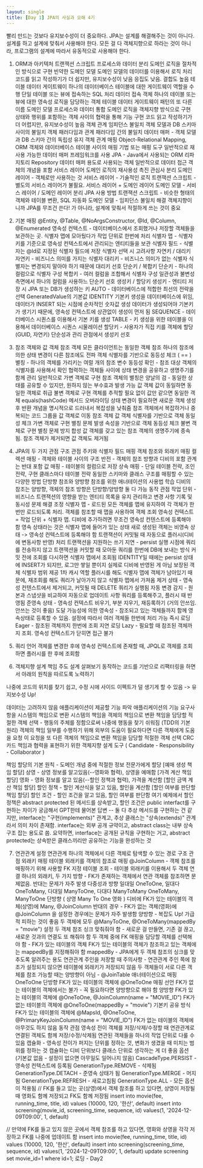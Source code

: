 ```yaml
---
layout: single
title: [Day 1] JPA의 사실과 오해 4기
---
```


빨리 만드는 것보다 유지보수성이 더 중요하다.
JPA는 설계를 해결해주는 것이 아니다.
설계를 하고 설계에 맞춰서 사용해야 한다.
모든 걸 다 객체지향으로 하라는 것이 아니라, 프로그램의 설계에 따라서 유동적으로 사용해야 한다.
1. ORM과 아키텍처
트랜잭션 스크립트
프로세스와 데이터 분리
도메인 로직을 절차적인 방식으로 구현
빈약한 도메인 모델
도메인 모델의 데이터를 이용해서 로직 처리
코드를 읽고 작성하기가 더 쉽지만, 유지보수성이 낮음
응집도 낮음. 결합도 높음
테이블 데이터 게이트웨이
하나의 데이터베이스 테이블에 대한 게이트웨이 역할을 수행
단일 테이블 또는 뷰에 접속하는 SQL 처리
데이터 접속 객체
하나의 테이블 또는 뷰에 대한 영속성 로직을 담당하는 객체
테이블 데이터 게이트웨이 패턴의 또 다른 이름
도메인 모델
프로세스와 데이터 통합
도메인 로직을 객체지향 방식으로 구현
상태와 행위를 포함하는 객체 사이의 협력을 통해 기능 구현
코드 읽고 작성하기가 더 어렵지만, 유지보수성이 높음
객체 관계 임피던스 불일치
객체 모델과 DB 스키마 사이의 불일치
객체 패러다임과 관계 패러다임 간의 불일치
데이터 매퍼 - 객체 모델과 DB 스키마 간의 독립성 유지
객체 관계 매핑 Object-Relational Mapping, ORM
객체와 데이터베이스 테이블 사이의 매핑 기법 또는 매핑 도구
일반적으로 재사용 가능한 데이터 매퍼 프레임워크를 사용
JPA - Java에서 사용되는 ORM
리파지토리 Repository
데이터 매퍼 용도로 사용되는 객체
일반적으로 데이터 접근 객체의 개념을 포함
서비스 레이어
도메인 로직의 재사용성 촉진
관심사 분리
도메인 레이어 - 객체로만 사용하는 것
서비스 레이어 - 기술적인 로직 
트랜잭션 스크립트 - 별도의 서비스 레이어가 불필요. 서비스 레이어 + 도메인 레이어
도메인 모델 - 서비스 레이어 / 도메인 레이어 분리
JPA 사용 방법
트랜잭션 스크립트 - 비슷한 형태의 객체와 테이블 변환, SQL 자동화
도메인 모델 - 임피던스 불일치 해결
객체지향이니까 JPA를 무조건 쓴다! 가 아니라, 설계에 맞춰서 적절하게 쓰는 것이 중요
 

2. 기본 매핑
@Entity, @Table, @NoArgsConstructor, @Id, @Column, @Enumerated 
영속성 컨텍스트 - 데이터베이스에서 조회했거나 저장할 객체들을 보관하는 곳. 식별자 맵에 모아뒀다가 작업 단위로 한번에 처리
식별자 맵 - 식별자 키를 기준으로 영속성 컨텍스트에서 관리되는 엔티티들을 보관
식별자 필드 - 식별자는 @Id로 지정된 식별자 필드에 저장
식별자 선택 시 고려사항
자연키 / 대리키
자연키 - 비즈니스 의미를 가지는 식별자
대리키 - 비즈니스 의미가 없는 식별자
식별자는 변경되지 말아야 하기 때문에 대리키 선호
단순키 / 복합키
단순키 - 하나의 컬럼으로 식별자 구성
복합키 - 여러 컬럼을 조합해서 식별자 구성
일관성과 불변성 측면에서 하나의 컬럼을 사용하느 단순키 선호
생성키 / 할당키
생성키 - 엔티티 저장 시 JPA 또는 DB가 생성하는 키
AUTO - 데이터베이스에 적합한 최선의 전략을 선택 GeneratedValue의 기본값
IDENTITY
기본키 생성을 데이터베이스에 위임, 데이터가 INSERT 되는 시점에 순차적인 숫자값 생성
데이터가 생성되어야 기본키가 생기기 때문에, 영속성 컨텍스트에 상관없이 생성이 먼저 됨
SEQUENCE - 데이터베이스 시퀀스를 이용해서 기본 키를 생성
TABLE - 키 생성을 위한 테이블을 이용해서 데이터베이스 시퀀스 시물레이션
할당키 - 사용자가 직접 키를 객체에 할당 (GUID, 자연키)
단순성과 관리 관점에서 생성키 선호
 

3. 참조 객체와 값 객체
참조 객체
모든 클라이언트는 동일한 객체 참조
하나의 참조에 의한 상태 변경이 다른 참조에도 전파
객체 식별자를 기반으로 동등성 체크 ( == )
별칭 - 하나의 객체를 가리키는 여럴 개의 참조 변수
동등성 확인 - 참조 대상 객체의 식별자를 사용해서 확인
협력하는 객체들 사이에 상태 변경을 공유하고 생명주기를 함께 관리
일반적으로 가변 객체로 구현
참조 객체의 별칭은 양날의 검 - 동일한 상태를 공유할 수 있지만, 원하지 않는 부수효과 발생 가능
값 객체
값이 동일하면 동일한 객체로 취급
불변 객체로 구현
객체를 추적할 필요 없이 값만 같으면 동일한 객체
equals(hashCode) 메서드 오버라이딩
상태 변경이 필요하면 새로운 객체 생성 후 반환
개념을 명시적으로 드러내서 복잡성을 낮춰줌
참조 객체에서 복잡하거나 중복되는 코드 그룹을 값 객체로 이동
참조 객체	값 객체
식별자를 기반으로 객체 동일성 체크
가변 객체로 구현
별칭 문제 발생	속성을 기반으로 객체 동등성 체크
불변 객체로 구현
별칭 문제 방지
합성
값 객체를 갖고 있는 참조 객체의 생명주기에 종속됨. 참조 객체가 제거되면 값 객체도 제거됨
 

4. JPA의 두 가지 관점
구조 관점
주키와 식별자 필드 매핑
객체 참조와 외래키 매핑
컬렉션 매핑 - 객체와 테이블 사이의 구조 반전 - 객체의 참조 방향과 디비의 포함 관계는 반대
포함 값 매핑 - 테이블의 컬럼으로 저장
상속 매핑 - 단일 테이블 전략, 조인 전략, 구현 클래스마다 테이블 전략
동일한 스키마와 클래스 구조를 매핑할 수 있는 다양한 방법
단방향 참조와 양방향 참조를 위한 애너테이션의 사용법 학습
디비의 참조는 양방향, 객체의 참조 방향은 단방향/양방향 둘 다 가능
동작 관점
작업 단위 - 비즈니스 트랜잭션의 영향을 받는 엔티티 목록을 유지 관리하고 변경 사항 기록 및 동시성 문제 해결 조정
식별자 맵 - 로드된 모든 객체를 맵에 유지하여 각 객체가 한 번만 로드되도록 처리. 객체를 참조할 때 맵을 사용하여 객체 조회
영속성 컨텍스트 = 작업 단위 + 식별자 맵. 디비에 추가하려면 무조건 영속성 컨텐스트에 등록해야 함
영속 상태라는 것은 식별자 맵에 들어가 있는 상태
새로 생성된 객체는 비영속 상태 -> 영속성 컨텍스트에 등록해야 함
트랜잭션이 커밋될 때 자동으로 플러시(디비에 변동사항 반영) 처리
트랜잭션을 지원하는 쓰기 지연 - persist 실행 시점에 쿼리를 전송하지 않고 트랜잭션을 커밋할 때 모아둔 쿼리를 한번에 DB에 보내는 방식
커밋 전에 조회를 다시하면 식별자 맵에서 조회됨
IDENTITY일 때에는 persist 상태에 INSERT가 되지만, 로그만 쌓일 뿐이지 실제로 디비에 반영된 게 아님
보장된 객체 식별자 범위 제공
1차 캐시 역할
플러시를 해도 식별자 맵에 객체가 남아있기 때문에, 재조회를 해도 쿼리가 날아가지 않고 식별자 맵에서 가져옴
제거 상태 - 영속성 컨텐스트에서 제거되고, 커밋될 때 DELETE 쿼리가 실행됨
자동 변경 감지 - 원본과 스냅샷을 비교하여 자동으로 업데이트 사항 쿼리를 등록해주고, 플러시 때 반영됨
준영속 상태 - 영속성 컨텍스트 비우기, 부분 지우기, 재등록하기 (거의 안쓰임. 안쓰는 것이 좋음)
도달 가능성에 의한 영속성 - 참조되고 있는 객체들까지 함께 영속상태로 등록할 수 있음. 설정에 따라서 여러 객체들 한번에 처리 가능
즉시 로딩 Eager - 참조된 객체까지 한번에 조회
지연 로딩 Lazy - 필요할 때 참조된 객체까지 조회. 영속성 컨텍스트가 닫히면 접근 불가
 

5. 쿼리 언어
객체를 변경한 후에 영속성 컨텍스트에 존재할 때, JPQL로 객체를 조회하면 플러시를 한 후에 조회함
 

6. 객체지향 설계
책임 주도 설계 살펴보기
동작하는 코드를 기반으로 리팩터링을 하면서 아래의 원칙을 따르도록 노력하기

나중에 코드의 위치를 찾기 쉽고, 수정 시에 사이드 이펙트가 덜 생기게 할 수 있음 -> 유지보수성 Up!

데이터는 고려하지 않음
애플리케이션이 제공할 기능 파악
애플리케이션의 기능 요구사항을 시스템의 책임으로 변환
시스템의 책임을 객체의 책임으로 변환
책임을 담당할 적절한 객체 선택 - 행동의 주체를 정함으로써 나중에 행동을 찾기 쉬워짐 (TDD의 기본 원리)
객체의 책임 일부를 수행하기 위해 외부의 도움이 필요하다면 다른 객체에게 도움을 요청
이 요청을 또 다른 객체의 책임으로 변환
책임을 담당할 적절한 객체 선택
CRC 카드
책임과 협력을 표현하기 위한 객체지향 설계 도구 ( Candidate - Responsibility - Collaborator )

책임 할당의 기본 원칙 - 도메인 개념 중에 적절한 정보 전문가에게 할당
[예매 생성 책임 할당] 상영 - 상영 정보를 알고있음(--영화와 협력), 상영을 예매함
[가격 계산 책임 할당] 영화 - 영화 정보를 알고 있음(--할인 정책과 협력), 가격을 계산함
[할인 금액 계산 책임 할당] 할인 정책 - 할인 계산식을 알고 있음, 할인을 계산함
[할인 여부를 판단할 책임 할당] 할인 조건 - 할인 조건을 알고 있음, 할인 여부를 판단함
여기 예제에서 할인 정책은 abstract protected 된 메서드를 상속받고,
할인 조건은 public interfact를 구현하는 차이가 궁금해서 GPT한테 물어본 답변
-- 둘 다 추상 메서드를 구현하는 건 같지만,
interface는 "구현(implements)" 관계고,
추상 클래스는 "상속(extends)" 관계라서 의미 차이 존재함.
interface는 외부 공개 규약이고,
abstract class는 내부 상속 구조 잡는 용도로 씀.
요약하면, interface는 공개된 규칙을 구현하는 거고,
abstract protected는 상속받은 클래스끼리만 공유하는 기능을 완성하는 것
 

 

7. 연관관계 설정
연관관계
하나의 객체에서 다른 객체로 탐색할 수 있는 경로
구조 관점 
외래키 매핑
테이블 외래키를 객체의 참조로 매핑
@JoinColumn - 객체 참조를 매핑하기 위해 사용할 FK 지정
테이블 조회 - 테이블 외래키를 이용해서 두 객체 연결
하나의 외래키, 두 가지 방향 - FK가 존재하는 객체에서 연관 객체를 참조하면 문제없음. 반대는 문제가 자주 발생
다중성과 방향 
일대일 OneToOne, 일대다 OneToMany, 다대일 ManyToOne, 다대다 ManyToMany
OneToMany, ManyToOne
단방향 ( 상영 Many To One 영화 )
디비에 FK가 있는 테이블의 객체(상영)에 Many, @JoinColumn 
반대의 경우 - FK가 없는 객체(영화)에 @JoinColumn 을 설정한 경우에는 문제가 자주 발생함
양방향 - 복잡도 Up! 가급적 피하는 것이 좋음 
두 객체에 모두 @ManyToOne, @OneToMany(mappedBy = "movie") 설정
두 객체 참조 싱크 맞춰줘야 함 - 새로운 걸 만들면, 기존 걸 끊고, 새로운 것과의 연결도 또 해줘야 함
두 객체 중에 FK 매핑을 담당할 객체를 선택해야 함 - FK가 있는 테이블의 객체
FK가 있는 테이블의 객체가 참조하고 있는 객체에는 mappedBy를 지정해줘야 함
mappedBy - JPA에게 두 객체 참조의 싱크를 맞추도록 알려주는 용도
연관관계 주인을 저장할 때 주의사항 - 연관관계 주인 쪽에 참조가 설정되지 않으면 테이블에 외래키가 저장되지 않음
두 객체들이 서로 다른 객체를 참조 가능할 때는 양방향이 아님 - @JoinTable 애너테이션으로 매핑
OneToOne
단방향
FK가 있는 테이블의 객체에 @OneToOne 매핑 선언
FK가 없는 테이블의 객체에서는 불가 - 꼭 필요하다면 양방향으로 해야 함
양방향 
FK가 있는 테이블의 객체에 @OneToOne, @JoinColumn(name = "MOVIE_ID")
FK가 없는 테이블의 객체에 @OneToOne(mappedBy = "movie")
기본키 공유 방식
FK가 있는 테이블의 객체에 @MapsId, @OneToOne, @PrimaryKeyJoinColumn(name = "MOVIE_ID") 
FK가 없는 테이블의 객체에 아무것도 하지 않음
동작 관점
영속성 전이
객체를 저장/삭제/수정할 때 연관관계로 연결된 객체도 함께 저장/수정/삭제됨
연관된 객체들을 하나의 작업 단위로 다룰 수 있음
캡슐화 - 영속성 전이가 퍼지는 단위를 정하는 것, 변화가 생겼을 때 미치는 범위를 정하는 것
캡슐화는 디비 단위보다 클래스 단위로 생각하는 게 더 좋음
옵션 (기본값 없음 - 설정이 없으면 아무일도 일어나지 않음) 
CascadeType.PERSIST - 영속성 컨텍스트에 등록됨
GenerationType.REMOVE - 삭제됨
GenerationType.DETACH - 준영속 상태가 됨
GenerationType.MERGE - 머지됨
GenerationType.REFRESH - 새로고침됨
GenerationType.ALL - 모든 옵션이 적용됨
// FK를 들고 있는 곳(상영)에서 객체 참조를 하고 있다면, 상영이 저장될 때 영화도 함께 저장되고 FK도 함께 저장됨
insert into movie(fee, running_time, title, id) values (10000, 120, '한산', default)
insert into screening(movie_id, screening_time, sequence, id) values(1, '2024-12-09T09:00', 1, default)

// 만약에 FK를 들고 있지 않은 곳에서 객체 참조를 하고 있다면, 영화와 상영을 각각 저장하고 FK를 나중에 업데이트 함
insert into movie(fee, running_time, title, id) values (10000, 120, '한산', default)
insert into screening(screening_time, sequence, id) values(1, '2024-12-09T09:00', 1, default)
update screening set movie_id=1 where id=1;
로딩 - Day2 

